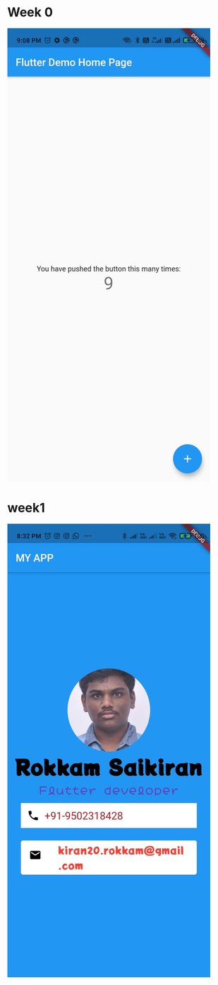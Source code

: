 # Week 0

![Screenshot](https://github.com/skully-coder/IECSE-App-Winter-Project-20/blob/rokkam-saikiran/Task%200/screen%20shot.jpeg?raw=true)

# week1
![screenshot](https://github.com/skully-coder/IECSE-App-Winter-Project-20/blob/rokkam-saikiran/task1.1/TASK1.jpeg)
